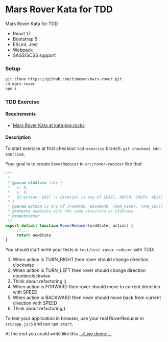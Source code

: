 # Mars Rover Kata for TDD
Mars Rover Kata for TDD

- React 17
- Bootstrap 5
- ESLint, Jest
- Webpack
- SASS/SCSS support

### Setup
```sh
git clone https://github.com/timmson/mars-rover.git
cd mars-rover
npm i
```

### TDD Exercise

#### Requirements
- [Mars Rover Kata at kata-log.rocks](https://kata-log.rocks/mars-rover-kata)

#### Description

To start exercise at first checkout ```tdd-exercise``` branch: ```git checkout tdd-exercise```.

Your goal is to create ```RoverReducer``` in ```src/rover-reducer``` like that:
````js
/**
 * 
 * @param oldState like {
 *   x: 0,
 *   y: 0,
 *   direction: EAST // direcion is any of [EAST, NORTH, SOUTH, WEST]
 * }
 * @param action is any of [FORWARD, BACKWARD, TURN_RIGHT, TURN_LEFT]
 * @returns newState with the same structure as oldState
 * @constructor
 */
export default function RoverReducer(oldState, action) {
     //...
     return newState
}
````

You should start write your tests in ```test/test-rover-reducer``` with TDD:

1. When action is TURN_RIGHT then rover should change direction clockwise
1. When action is TURN_LEFT then rover should change direction counterclockwise
1. Think about refactoring ;)
1. When action is FORWARD then rover should move to current direction with SPEED
1. When action is BACKWARD then rover should move back from current direction with SPEED
1. Think about refactoring;)

To test your application in browser, use your real RoverReducer in ```src/app.js:6``` and run ```npm start```.

At the end you could write like this [..::Live demo::..](https://timmson.github.io/mars-rover/).

